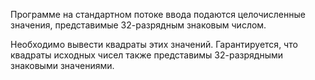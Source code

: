 Программе на стандартном потоке ввода подаются целочисленные значения,
представимые 32-разрядным знаковым числом.

Необходимо вывести квадраты этих значений. Гарантируется, что квадраты
исходных чисел также представимы 32-разрядными знаковыми значениями.
